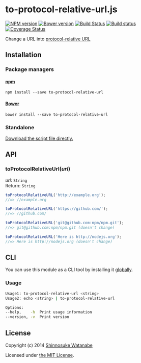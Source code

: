 # to-protocol-relative-url.js

[![NPM version](https://badge.fury.io/js/to-protocol-relative-url.svg)](https://www.npmjs.org/package/to-protocol-relative-url)
[![Bower version](https://badge.fury.io/bo/to-protocol-relative-url.svg)](https://github.com/shinnn/to-protocol-relative-url.js/releases)
[![Build Status](https://travis-ci.org/shinnn/to-protocol-relative-url.js.svg?branch=master)](https://travis-ci.org/shinnn/to-protocol-relative-url.js)
[![Build status](https://ci.appveyor.com/api/projects/status/o7y9vb7ykec27qmn)](https://ci.appveyor.com/project/ShinnosukeWatanabe/to-protocol-relative-url-js)
[![Coverage Status](https://img.shields.io/coveralls/shinnn/to-protocol-relative-url.js.svg)](https://coveralls.io/r/shinnn/to-protocol-relative-url.js?branch=master)

Change a URL into [protocol-relative URL](http://www.paulirish.com/2010/the-protocol-relative-url/)

## Installation

### Package managers

#### [npm](https://www.npmjs.org/)

```
npm install --save to-protocol-relative-url
```

#### [Bower](http://bower.io/)

```
bower install --save to-protocol-relative-url
```

### Standalone

[Download the script file directly.](https://raw.githubusercontent.com/shinnn/to-protocol-relative-url.js/master/to-protocol-relative-url.js)

## API

### toProtocolRelativeUrl(*url*)

*url*: `String`  
Return: `String`

```javascript
toProtocolRelativeURL('http://example.org');
//=> //example.org

toProtocolRelativeURL('https://github.com/');
//=> //github.com/

toProtocolRelativeURL('git@github.com:npm/npm.git');
//=> git@github.com:npm/npm.git (doesn't change)

toProtocolRelativeURL('Here is http://nodejs.org');
//=> Here is http://nodejs.org (doesn't change)
```

## CLI

You can use this module as a CLI tool by installing it [globally](https://www.npmjs.org/doc/files/npm-folders.html#global-installation).

### Usage

```sh
Usage1: to-protocol-relative-url <string>
Usage2: echo <string> | to-protocol-relative-url

Options:
--help,    -h  Print usage information
--version, -v  Print version
```

## License

Copyright (c) 2014 [Shinnosuke Watanabe](https://github.com/shinnn)

Licensed under [the MIT License](./LICENSE).
